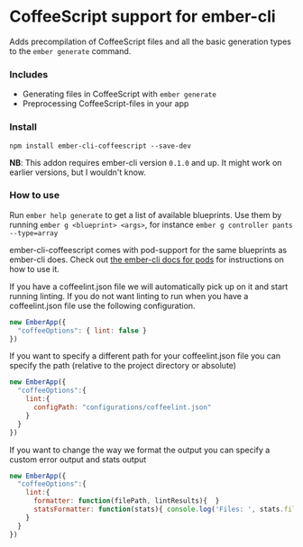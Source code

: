 # CoffeeScript support for ember-cli
Adds precompilation of CoffeeScript files and all the basic generation
types to the `ember generate` command.

### Includes
- Generating files in CoffeeScript with `ember generate`
- Preprocessing CoffeeScript-files in your app

### Install
```
npm install ember-cli-coffeescript --save-dev
```

**NB**: This addon requires ember-cli version `0.1.0` and up. It might work on
earlier versions, but I wouldn't know.

### How to use
Run `ember help generate` to get a list of available blueprints.
Use them by running `ember g <blueprint> <args>`, for instance `ember g
controller pants --type=array`

ember-cli-coffeescript comes with pod-support for the same blueprints as ember-cli
does. Check out [the ember-cli docs for pods](http://www.ember-cli.com/#pods)
for instructions on how to use it.

If you have a coffeelint.json file we will automatically pick up on it and start running linting.
If you do not want linting to run when you have a coffeelint.json file use the following configuration.

```javascript
new EmberApp({
  "coffeeOptions": { lint: false }
})
```

If you want to specify a different path for your coffeelint.json file you can specify the path
(relative to the project directory or absolute)

```javascript
new EmberApp({
  "coffeeOptions":{
    lint:{
      configPath: "configurations/coffeelint.json"
    }
  }
})
```

If you want to change the way we format the output you can specify a custom error output and stats output

```javascript
new EmberApp({
  "coffeeOptions":{
    lint:{
      formatter: function(filePath, lintResults){  }
      statsFormatter: function(stats){ console.log('Files: ', stats.fileCount, "Errors: ", stats.errorCount) }
    }
  }
})
```
